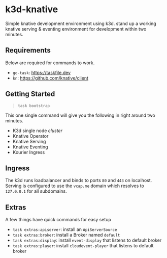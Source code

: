 # k3d-knative

Simple knative development environment using k3d. stand up a working
knative serving & eventing environment for development within two minutes.

## Requirements

Below are required for commands to work.

* `go-task`: https://taskfile.dev
* `kn`: https://github.com/knative/client

## Getting Started

> `task bootstrap`

This one single command will give you the following in right around two minutes.

* K3d single node _cluster_
* Knative Operator
* Knative Serving
* Knative Eventing
* Kourier Ingress

## Ingress

The k3d runs loadbalancer and binds to ports `80` and `443` on localhost.
Serving is configured to use the `vcap.me` domain which resolves to `127.0.0.1`
for all subdomains.

## Extras

A few things have quick commands for easy setup

* `task extras:apiserver`: install an `ApiServerSource`
* `task extras:broker`: install a Broker named `default`
* `task extras:display`: install `event-display` that listens to default broker
* `task extras:player`: install `cloudevent-player` that listens to default broker
